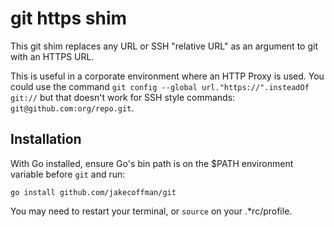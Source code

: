 # git https shim

This git shim replaces any URL or SSH "relative URL" as an argument to git with an HTTPS URL.

This is useful in a corporate environment where an HTTP Proxy is used. You could use the command `git config --global url."https://".insteadOf git://` but that doesn't work for SSH style commands: `git@github.com:org/repo.git`.

## Installation

With Go installed, ensure Go's bin path is on the $PATH environment variable before `git` and run:

```
go install github.com/jakecoffman/git
```

You may need to restart your terminal, or `source` on your .*rc/profile.
